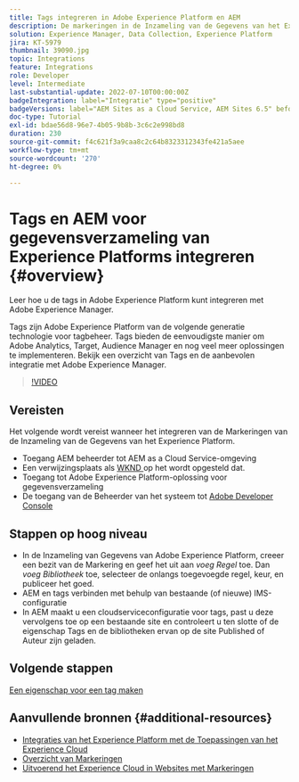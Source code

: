```yaml
---
title: Tags integreren in Adobe Experience Platform en AEM
description: De markeringen in de Inzameling van de Gegevens van het Experience Platform zijn de volgende-generatieoplossing van het markeringsbeheer van de Adobe en de beste manier om Adobe Analytics, Doel, Audience Manager, en vele meer oplossingen op te stellen. Bekijk een overzicht van tags in Adobe Experience Platform en de aanbevolen integratie met Adobe Experience Manager.
solution: Experience Manager, Data Collection, Experience Platform
jira: KT-5979
thumbnail: 39090.jpg
topic: Integrations
feature: Integrations
role: Developer
level: Intermediate
last-substantial-update: 2022-07-10T00:00:00Z
badgeIntegration: label="Integratie" type="positive"
badgeVersions: label="AEM Sites as a Cloud Service, AEM Sites 6.5" before-title="false"
doc-type: Tutorial
exl-id: bdae56d8-96e7-4b05-9b8b-3c6c2e998bd8
duration: 230
source-git-commit: f4c621f3a9caa8c2c64b8323312343fe421a5aee
workflow-type: tm+mt
source-wordcount: '270'
ht-degree: 0%

---
```


# Tags en AEM voor gegevensverzameling van Experience Platforms integreren {#overview}

Leer hoe u de tags in Adobe Experience Platform kunt integreren met Adobe Experience Manager.

Tags zijn Adobe Experience Platform van de volgende generatie technologie voor tagbeheer. Tags bieden de eenvoudigste manier om Adobe Analytics, Target, Audience Manager en nog veel meer oplossingen te implementeren. Bekijk een overzicht van Tags en de aanbevolen integratie met Adobe Experience Manager.

>[!VIDEO](https://video.tv.adobe.com/v/3445206?quality=12&learn=on&captions=dut)

## Vereisten

Het volgende wordt vereist wanneer het integreren van de Markeringen van de Inzameling van de Gegevens van het Experience Platform.

+ Toegang AEM beheerder tot AEM as a Cloud Service-omgeving
+ Een verwijzingsplaats als [ WKND ](https://github.com/adobe/aem-guides-wknd) op het wordt opgesteld dat.
+ Toegang tot Adobe Experience Platform-oplossing voor gegevensverzameling
+ De toegang van de Beheerder van het systeem tot [ Adobe Developer Console ](https://developer.adobe.com/developer-console/)


## Stappen op hoog niveau

+ In de Inzameling van Gegevens van Adobe Experience Platform, creeer een bezit van de Markering en geef het uit aan _voeg Regel_ toe. Dan _voeg Bibliotheek_ toe, selecteer de onlangs toegevoegde regel, keur, en publiceer het goed.
+ AEM en tags verbinden met behulp van bestaande (of nieuwe) IMS-configuratie
+ In AEM maakt u een cloudserviceconfiguratie voor tags, past u deze vervolgens toe op een bestaande site en controleert u ten slotte of de eigenschap Tags en de bibliotheken ervan op de site Published of Auteur zijn geladen.

## Volgende stappen

[Een eigenschap voor een tag maken](create-tag-property.md)

## Aanvullende bronnen {#additional-resources}

+ [ Integraties van het Experience Platform met de Toepassingen van het Experience Cloud ](https://experienceleague.adobe.com/docs/platform-learn/tutorials/intro-to-platform/integrations-with-experience-cloud-applications.html?lang=nl-NL)
+ [ Overzicht van Markeringen ](https://experienceleague.adobe.com/docs/experience-platform/tags/home.html?lang=nl-NL)
+ [ Uitvoerend het Experience Cloud in Websites met Markeringen ](https://experienceleague.adobe.com/docs/platform-learn/implement-in-websites/overview.html?lang=nl-NL)
